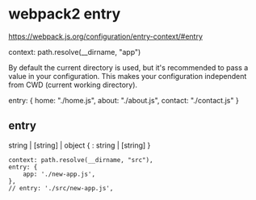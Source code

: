 # webpack2 entry  



https://webpack.js.org/configuration/entry-context/#entry





context: path.resolve(__dirname, "app")



By default the current directory is used, but it's recommended to pass a value in your configuration. This makes your configuration independent from CWD (current working directory).


entry: {
  home: "./home.js",
  about: "./about.js",
  contact: "./contact.js"
}



## entry

string | [string] | object { <key>: string | [string] }

    context: path.resolve(__dirname, "src"),
    entry: {
        app: './new-app.js',
    },
    // entry: './src/new-app.js',



















